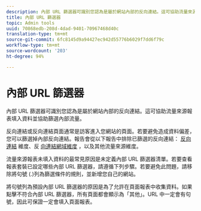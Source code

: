 ```yaml
---
description: 內部 URL 篩選器可識別您認為是屬於網站內部的反向連結。這可協助流量來源報表填入資料並協助篩選內部流量。
title: 內部 URL 篩選器
topic: Admin tools
uuid: 70868edb-208d-4dad-9401-70967468d40c
translation-type: tm+mt
source-git-commit: 6fc8145d9a94427ec942d55776b6029f7dd6f79c
workflow-type: tm+mt
source-wordcount: '203'
ht-degree: 94%

---
```



# 內部 URL 篩選器

內部 URL 篩選器可識別您認為是屬於網站內部的反向連結。這可協助流量來源報表填入資料並協助篩選內部流量。

反向連結或反向連結頁面通常是訪客進入您網站的頁面。若要避免造成資料偏差，您可以篩選掉內部反向連結。報告會從以下報告中排除已篩選的反向連結： [反向連結](/help/components/dimensions/referrer.md) 維度、反 [向連結網域維度](/help/components/dimensions/referring-domain.md) ，以及其他流量來源維度。

流量來源報表未填入資料的最常見原因是未定義內部 URL 篩選器清單。若要查看報表套裝已設定哪些內部 URL 篩選器，請遵循下列步驟。若要避免此問題，請移除將句號 (.)列為篩選條件的規則，並新增您自己的網站。

將句號列為預設內部 URL 篩選器的原因是為了允許在頁面報表中收集資料。如果點擊不符合內部 URL 篩選器，所有頁面都會顯示為「其他」。URL 中一定會有句號，因此可保證一定會填入頁面報表。
